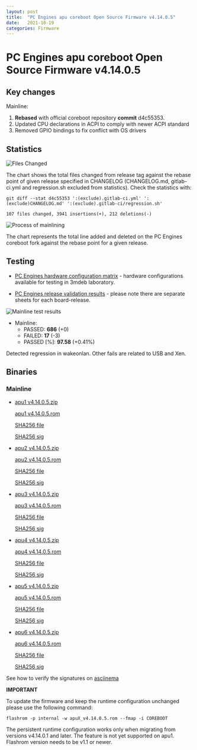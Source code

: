```yaml
---
layout: post
title:  "PC Engines apu coreboot Open Source Firmware v4.14.0.5"
date:   2021-10-19
categories: Firmware
---
```


# PC Engines apu coreboot Open Source Firmware v4.14.0.5

## Key changes

Mainline:

1. **Rebased** with official coreboot repository **commit** d4c55353.
1. Updated CPU declarations in ACPI to comply with newer ACPI standard
1. Removed GPIO bindings to fix conflict with OS drivers

## Statistics

![Files Changed](https://cloud.3mdeb.com/index.php/s/2PMiCT2KaHP8mpq/preview)

The chart shows the total files changed from release tag against the rebase
point of given release specified in CHANGELOG (CHANGELOG.md, gitlab-ci.yml
and regression.sh excluded from statistics). Check the statistics with:

```
git diff --stat d4c55353 ':(exclude).gitlab-ci.yml' ':(exclude)CHANGELOG.md' ':(exclude).gitlab-ci/regression.sh'
```

`107 files changed, 3941 insertions(+), 212 deletions(-)`

![Process of mainlining](https://cloud.3mdeb.com/index.php/s/giWYD8x9bApoXzE/preview)

The chart represents the total line added and deleted on the PC Engines
coreboot fork against the rebase point for a given release.

## Testing

* [PC Engines hardware configuration matrix](https://cloud.3mdeb.com/index.php/s/4n9rT4yMsKezHsR/preview) -
  hardware configurations available for testing in 3mdeb laboratory.

* [PC Engines release validation results](https://docs.google.com/spreadsheets/d/1_uRhVo9eYeZONnelymonYp444zYHT_Q_qmJEJ8_XqJc/edit#gid=0) -
  please note there are separate sheets for each board-release.

![Mainline test results](https://cloud.3mdeb.com/index.php/s/5t6bZCmX8tAkWAG/preview)

* Mainline:
  * PASSED: **686** (+0)
  * FAILED: **17** (-3)
  * PASSED [%]: **97.58** (+0.41%)

Detected regression in wakeonlan. Other fails are related to USB and Xen.

## Binaries

### Mainline

* [apu1 v4.14.0.5.zip](https://3mdeb.com/open-source-firmware/pcengines/apu1/apu1_v4.14.0.5.zip)

  [apu1 v4.14.0.5.rom](https://3mdeb.com/open-source-firmware/pcengines/apu1/apu1_v4.14.0.5.rom)

  [SHA256 file](https://3mdeb.com/open-source-firmware/pcengines/apu1/apu1_v4.14.0.5.SHA256)

  [SHA256 sig](https://3mdeb.com/open-source-firmware/pcengines/apu1/apu1_v4.14.0.5.SHA256.sig)

* [apu2 v4.14.0.5.zip](https://3mdeb.com/open-source-firmware/pcengines/apu2/apu2_v4.14.0.5.zip)

  [apu2 v4.14.0.5.rom](https://3mdeb.com/open-source-firmware/pcengines/apu2/apu2_v4.14.0.5.rom)

  [SHA256 file](https://3mdeb.com/open-source-firmware/pcengines/apu2/apu2_v4.14.0.5.SHA256)

  [SHA256 sig](https://3mdeb.com/open-source-firmware/pcengines/apu2/apu2_v4.14.0.5.SHA256.sig)

* [apu3 v4.14.0.5.zip](https://3mdeb.com/open-source-firmware/pcengines/apu3/apu3_v4.14.0.5.zip)

  [apu3 v4.14.0.5.rom](https://3mdeb.com/open-source-firmware/pcengines/apu3/apu3_v4.14.0.5.rom)

  [SHA256 file](https://3mdeb.com/open-source-firmware/pcengines/apu3/apu3_v4.14.0.5.SHA256)

  [SHA256 sig](https://3mdeb.com/open-source-firmware/pcengines/apu3/apu3_v4.14.0.5.SHA256.sig)

* [apu4 v4.14.0.5.zip](https://3mdeb.com/open-source-firmware/pcengines/apu4/apu4_v4.14.0.5.zip)

  [apu4 v4.14.0.5.rom](https://3mdeb.com/open-source-firmware/pcengines/apu4/apu4_v4.14.0.5.rom)

  [SHA256 file](https://3mdeb.com/open-source-firmware/pcengines/apu4/apu4_v4.14.0.5.SHA256)

  [SHA256 sig](https://3mdeb.com/open-source-firmware/pcengines/apu4/apu4_v4.14.0.5.SHA256.sig)

* [apu5 v4.14.0.5.zip](https://3mdeb.com/open-source-firmware/pcengines/apu5/apu5_v4.14.0.5.zip)

  [apu5 v4.14.0.5.rom](https://3mdeb.com/open-source-firmware/pcengines/apu5/apu5_v4.14.0.5.rom)

  [SHA256 file](https://3mdeb.com/open-source-firmware/pcengines/apu5/apu5_v4.14.0.5.SHA256)

  [SHA256 sig](https://3mdeb.com/open-source-firmware/pcengines/apu5/apu5_v4.14.0.5.SHA256.sig)

* [apu6 v4.14.0.5.zip](https://3mdeb.com/open-source-firmware/pcengines/apu6/apu6_v4.14.0.5.zip)

  [apu6 v4.14.0.5.rom](https://3mdeb.com/open-source-firmware/pcengines/apu6/apu6_v4.14.0.5.rom)

  [SHA256 file](https://3mdeb.com/open-source-firmware/pcengines/apu6/apu6_v4.14.0.5.SHA256)

  [SHA256 sig](https://3mdeb.com/open-source-firmware/pcengines/apu6/apu6_v4.14.0.5.SHA256.sig)

See how to verify the signatures on [asciinema](https://asciinema.org/a/417462)

**IMPORTANT**

To update the firmware and keep the runtime configuration unchanged please
use the following command:

```
flashrom -p internal -w apuX_v4.14.0.5.rom --fmap -i COREBOOT
```

The persistent runtime configuration works only when migrating from versions
v4.14.0.1 and later. The feature is not yet supported on apu1. Flashrom version
needs to be v1.1 or newer.
